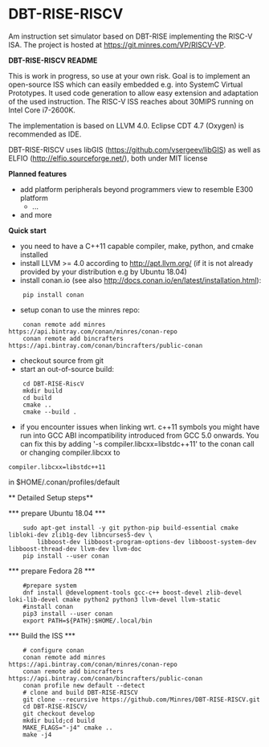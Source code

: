 # DBT-RISE-RISCV
Am instruction set simulator based on DBT-RISE implementing the RISC-V ISA. The project is hosted at https://git.minres.com/VP/RISCV-VP.

**DBT-RISE-RISCV README**

This is work in progress, so use at your own risk. Goal is to implement an open-source ISS which can easily embedded e.g. into SystemC Virtual Prototypes. It used code generation to allow easy extension and adaptation of the used instruction.
The RISC-V ISS reaches about 30MIPS running on Intel Core i7-2600K.

The implementation is based on LLVM 4.0. Eclipse CDT 4.7 (Oxygen) is recommended as IDE.

DBT-RISE-RISCV uses libGIS (https://github.com/vsergeev/libGIS) as well as ELFIO (http://elfio.sourceforge.net/), both under MIT license 

**Planned features**

* add platform peripherals beyond programmers view to resemble E300 platform
  * ...
* and more

**Quick start**

* you need to have a C++11 capable compiler, make, python, and cmake installed
* install LLVM >= 4.0 according to http://apt.llvm.org/ (if it is not already provided by your distribution e.g by Ubuntu 18.04)
* install conan.io (see also http://docs.conan.io/en/latest/installation.html):
```
    pip install conan
```
* setup conan to use the minres repo:
```
    conan remote add minres https://api.bintray.com/conan/minres/conan-repo
    conan remote add bincrafters https://api.bintray.com/conan/bincrafters/public-conan
```
* checkout source from git
* start an out-of-source build:
```
    cd DBT-RISE-RiscV
    mkdir build
    cd build
    cmake ..
    cmake --build .
```
* if you encounter issues when linking wrt. c++11 symbols you might have run into GCC ABI incompatibility introduced from GCC 5.0 onwards. You can fix this by adding '-s compiler.libcxx=libstdc++11' to the conan call or changing compiler.libcxx to
```
compiler.libcxx=libstdc++11
```
in $HOME/.conan/profiles/default

** Detailed Setup steps**

*** prepare Ubuntu 18.04 ***

```
    sudo apt-get install -y git python-pip build-essential cmake libloki-dev zlib1g-dev libncurses5-dev \	
        libboost-dev libboost-program-options-dev libboost-system-dev libboost-thread-dev llvm-dev llvm-doc
    pip install --user conan
```

*** prepare Fedora 28 ***

```
    #prepare system
    dnf install @development-tools gcc-c++ boost-devel zlib-devel loki-lib-devel cmake python2 python3 llvm-devel llvm-static
    #install conan
    pip3 install --user conan
    export PATH=${PATH}:$HOME/.local/bin
```
 
*** Build the ISS ***

```
    # configure conan
    conan remote add minres https://api.bintray.com/conan/minres/conan-repo
    conan remote add bincrafters https://api.bintray.com/conan/bincrafters/public-conan
    conan profile new default --detect
    # clone and build DBT-RISE-RISCV
    git clone --recursive https://github.com/Minres/DBT-RISE-RISCV.git
    cd DBT-RISE-RISCV/
    git checkout develop
    mkdir build;cd build
    MAKE_FLAGS="-j4" cmake ..
    make -j4
```
